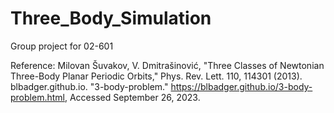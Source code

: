 # Three_Body_Simulation
Group project for 02-601

Reference: 
Milovan Šuvakov, V. Dmitrašinović, "Three Classes of Newtonian Three-Body Planar Periodic Orbits," Phys. Rev. Lett. 110, 114301 (2013).
blbadger.github.io. "3-body-problem." https://blbadger.github.io/3-body-problem.html, Accessed September 26, 2023.
